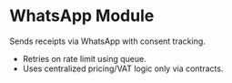 # WhatsApp Module
Sends receipts via WhatsApp with consent tracking.

- Retries on rate limit using queue.
- Uses centralized pricing/VAT logic only via contracts.
